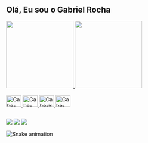 ## Olá, Eu sou o Gabriel Rocha

<div>
  <a href="https://github.com/Gabee-Rocha">
  <img height="180" src="https://github-readme-stats.vercel.app/api?username=gabee-rocha&show_icons=true&theme=radical&include_all_commits=true&cont_private=true">
  <img height="180" src= "https://github-readme-stats.vercel.app/api/top-langs/?username=gabee-rocha&layout=compact&langs_count=16&theme=radical" />
</div>

<div style=": inline_block"><br>
  <img align"center" alt="Gabe-html" height="30" width="40" src="https://cdn.jsdelivr.net/gh/devicons/devicon/icons/html5/html5-original.svg"/>
  <img align"center" alt="Gabe-css" height="30" width="40" src="https://cdn.jsdelivr.net/gh/devicons/devicon/icons/css3/css3-original.svg"/>
  <img align"center" alt="Gabe-js" height="30" width="40" src="https://cdn.jsdelivr.net/gh/devicons/devicon/icons/javascript/javascript-original.svg"/>
  <img align"center" alt="Gabe-py" height="30" width="40" src="https://cdn.jsdelivr.net/gh/devicons/devicon/icons/python/python-original.svg"/>
</div>
  
##
  
<div>
  <a href="https://www.linkedin.com/in/gabriel-rocha-22931b198/" target="_blank"><img src="https://img.shields.io/badge/LinkedIn-0077B5?style=for-the-badge&logo=linkedin&logoColor=white" target="_blank"></a>
  <a href="gabriel.rocha.dev@gmail.com" target="_blank"><img src="https://img.shields.io/badge/Gmail-D14836?style=for-the-badge&logo=gmail&logoColor=white" target="_blank"></a>
  <a href="https://gabrielrochadev.com.br" target="_blank"><img src="https://img.shields.io/badge/website-000000?style=for-the-badge&logo=About.me&logoColor=white" target="_blank"></a>
</div>
  
![Snake animation](https://github.com/Gabee-Rocha/gabee-rocha/blob/main/.github/workflows/cobrinha.yml)
